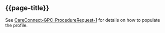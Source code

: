 ## {{page-title}}

See [CareConnect-GPC-ProcedureRequest-1](https://simplifier.net/guide/gpconnect-data-model/Home/FHIR-Assets/All-assets/Profiles/Profile--CareConnect-GPC-ProcedureRequest-1?version=current) for details on how to populate the profile.